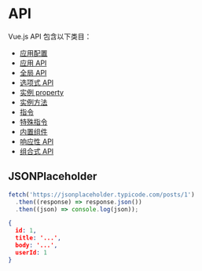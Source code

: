 # API

Vue.js API 包含以下类目：

- [应用配置](/api/application-config.html)
- [应用 API](/api/application-api.html)
- [全局 API](/api/global-api.html)
- [选项式 API](/api/options-api.html)
- [实例 property](/api/instance-properties.html)
- [实例方法](/api/instance-methods.html)
- [指令](/api/directives.html)
- [特殊指令](/api/special-attributes.html)
- [内置组件](/api/built-in-components.html)
- [响应性 API](/api/reactivity-api.html)
- [组合式 API](/api/composition-api.html)

## JSONPlaceholder

```js
fetch('https://jsonplaceholder.typicode.com/posts/1')
  .then((response) => response.json())
  .then((json) => console.log(json));
```

```json
{
  id: 1,
  title: '...',
  body: '...',
  userId: 1
}
```
